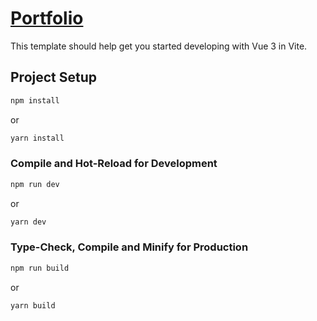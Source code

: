 # [Portfolio](https://map-nimit0703.vercel.app/)

This template should help get you started developing with Vue 3 in Vite.

## Project Setup

```sh
npm install
```
or
```sh
yarn install
```

### Compile and Hot-Reload for Development

```sh
npm run dev
```
or
```sh
yarn dev
```

### Type-Check, Compile and Minify for Production

```sh
npm run build
```
or
```sh
yarn build
```
